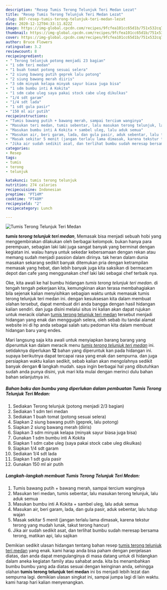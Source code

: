 ```yaml
---
description: "Resep Tumis Terong Telunjuk Teri Medan Lezat"
title: "Resep Tumis Terong Telunjuk Teri Medan Lezat"
slug: 807-resep-tumis-terong-telunjuk-teri-medan-lezat
date: 2020-12-12T04:33:11.822Z
image: https://img-global.cpcdn.com/recipes/9fcfea101cc65d1b/751x532cq70/tumis-terong-telunjuk-teri-medan-foto-resep-utama.jpg
thumbnail: https://img-global.cpcdn.com/recipes/9fcfea101cc65d1b/751x532cq70/tumis-terong-telunjuk-teri-medan-foto-resep-utama.jpg
cover: https://img-global.cpcdn.com/recipes/9fcfea101cc65d1b/751x532cq70/tumis-terong-telunjuk-teri-medan-foto-resep-utama.jpg
author: Bruce Flowers
ratingvalue: 3.2
reviewcount: 8
recipeingredient:
- " Terong telunjuk potong menjadi 23 bagian"
- "1 sdm teri medan"
- "1 buah tomat potong sesuai selera"
- "2 siung bawang putih geprek lalu potong"
- "2 siung bawang merah diiris"
- "3 sdm minyak kelapa minyak sayur biasa juga bisa"
- "1 sdm bumbu inti A Kokita"
- "1 sdm cabe uleg saya pakai stock cabe uleg dikulkas"
- "1/4 sdt garam"
- "1/4 sdt lada"
- "1 sdt gula pasir"
- "150 ml air putih"
recipeinstructions:
- "Tumis bawang putih + bawang merah, sampai tercium wanginya"
- "Masukan teri medan, tumis sebentar, lalu masukan terong telunjuk, lalu aduk semua"
- "Masukan bumbu inti A Kokita + sambel uleg, lalu aduk semua"
- "Masukan air, beri garam, lada, dan gula pasir, aduk sebentar, lalu tutup wajan"
- "Masak sekitar 5 menit (jangan terlalu lama dimasak, karena tekstur terong yang mudah lunak, takut terong hancur)"
- "Jika air sudah sedikit asat, dan terlihat bumbu sudah meresap bersama terong, matikan api, lalu sajikan"
categories:
- Resep
tags:
- tumis
- terong
- telunjuk

katakunci: tumis terong telunjuk 
nutrition: 274 calories
recipecuisine: Indonesian
preptime: "PT14M"
cooktime: "PT48M"
recipeyield: "2"
recipecategory: Lunch

---
```



![Tumis Terong Telunjuk Teri Medan](https://img-global.cpcdn.com/recipes/9fcfea101cc65d1b/751x532cq70/tumis-terong-telunjuk-teri-medan-foto-resep-utama.jpg)

<b><i>tumis terong telunjuk teri medan</i></b>, Memasak bisa menjadi sebuah hobi yang menggembirakan dilakukan oleh berbagai kelompok. bukan hanya para perempuan, sebagian laki laki juga sangat banyak yang berminat dengan kegiatan ini. walau hanya untuk sekedar kebersamaan dengan rekan atau memang sudah menjadi passion dalam dirinya. tak heran dalam dunia masakan sekarang sedikit banyak ditemukan pria dengan ketrampilan memasak yang hebat, dan lebih banyak juga kita saksikan di bermacam depot dan cafe yang menggunakan chef laki laki sebagai chef terbaik nya.



Oke, kita awali ke hal bumbu hidangan <i>tumis terong telunjuk teri medan</i>. di tengah tengah pekerjaan kita, kemungkinan akan terasa membahagiakan bila sejenak kalian menyisihkan sebagian waktu untuk memasak tumis terong telunjuk teri medan ini. dengan kesuksesan kita dalam membuat olahan tersebut, dapat membuat diri anda bangga dengan hasil hidangan kalian sendiri. dan juga disini melalui situs ini kalian akan dapat rujukan untuk meracik olahan <u>tumis terong telunjuk teri medan</u> tersebut menjadi hidangan yang enak dan menggugah selera, oleh sebab itu tandai alamat website ini di hp anda sebagai salah satu pedoman kita dalam membuat hidangan baru yang endes.


Mari langsung saja kita awali untuk menyiapkan barang barang yang diperuntuk kan dalam meracik menu <u><i>tumis terong telunjuk teri medan</i></u> ini. setidaknya diperlukan <b>12</b> bahan yang diperuntuk kan pada hidangan ini. supaya berikutnya dapat tercapai rasa yang enak dan sempurna. dan juga persiapkan waktu kalian sedikit, sebab kalian akan mengolahnya sedikit banyak dengan <b>6</b> langkah mudah. saya ingin berbagai hal yang dibutuhkan sudah anda punya disini, yuk mari kita mulai dengan merinci dulu bahan bahan selanjutnya ini.

<!--inarticleads1-->

##### Bahan baku dan bumbu yang diperlukan dalam pembuatan Tumis Terong Telunjuk Teri Medan:

1. Sediakan  Terong telunjuk (potong menjadi 2/3 bagian)
1. Sediakan 1 sdm teri medan
1. Sediakan 1 buah tomat (potong sesuai selera)
1. Siapkan 2 siung bawang putih (geprek, lalu potong)
1. Siapkan 2 siung bawang merah (diiris)
1. Siapkan 3 sdm minyak kelapa (minyak sayur biasa juga bisa)
1. Gunakan 1 sdm bumbu inti A Kokita
1. Siapkan 1 sdm cabe uleg (saya pakai stock cabe uleg dikulkas)
1. Siapkan 1/4 sdt garam
1. Sediakan 1/4 sdt lada
1. Siapkan 1 sdt gula pasir
1. Gunakan 150 ml air putih




<!--inarticleads2-->

##### Langkah-langkah membuat Tumis Terong Telunjuk Teri Medan:

1. Tumis bawang putih + bawang merah, sampai tercium wanginya
1. Masukan teri medan, tumis sebentar, lalu masukan terong telunjuk, lalu aduk semua
1. Masukan bumbu inti A Kokita + sambel uleg, lalu aduk semua
1. Masukan air, beri garam, lada, dan gula pasir, aduk sebentar, lalu tutup wajan
1. Masak sekitar 5 menit (jangan terlalu lama dimasak, karena tekstur terong yang mudah lunak, takut terong hancur)
1. Jika air sudah sedikit asat, dan terlihat bumbu sudah meresap bersama terong, matikan api, lalu sajikan




Demikian sedikit ulasan hidangan tentang bahan resep <u>tumis terong telunjuk teri medan</u> yang enak. kami harap anda bisa paham dengan penjelasan diatas, dan anda dapat mengulanginya di masa datang untuk di hidangkan dalam aneka kegiatan family atau sahabat anda. kita bs menambahkan bumbu bumbu yang ada diatas sesuai dengan keinginan anda, sehingga olahan <b>tumis terong telunjuk teri medan</b> ini bs menjadi lebih lezat dan sempurna lagi. demikian ulasan singkat ini, sampai jumpa lagi di lain waktu. kami harap hari kalian menyenangkan.
